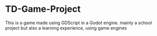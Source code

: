 # TD-Game-Project
This is a game made using GDScript in a Godot engine. mainly a school project but also a learning experience, using game engines
